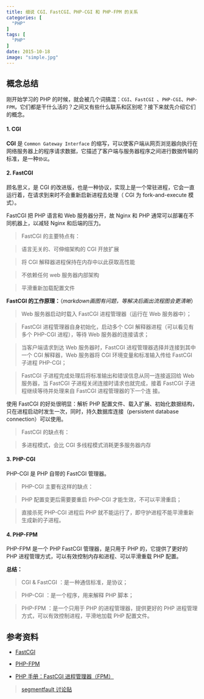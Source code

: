 ```yaml
---
title: 细说 CGI、FastCGI、PHP-CGI 和 PHP-FPM 的关系
categories: [
  "PHP"
]
tags: [
  "PHP"
]
date: 2015-10-18
image: "simple.jpg"
---
```


## 概念总结

刚开始学习的 PHP 的时候，就会被几个词搞混：`CGI`、`FastCGI
`、`PHP-CGI`、`PHP-FPM`，它们都是干什么活的？之间又有些什么联系和区别呢？接下来就先介绍它们的概念。

#### 1. CGI

**CGI** 是 `Common Gateway Interface` 的缩写，可以使客户端从网页浏览器向执行在网络服务器上的程序请求数据，它描述了客户端与服务器程序之间进行数据传输的标准，是一种`协议`。

#### 2. FastCGI

顾名思义，是 CGI 的改进版，也是一种协议，实现上是一个常驻进程，它会一直运行着，在请求到来时不会重新启新进程去处理（ CGI 为 fork-and-execute 模式）。

FastCGI 把 PHP 语言和 Web 服务器分开，故 Nginx 和 PHP 通常可以部署在不同机器上，以减轻 Nginx 和后端的压力。

> FastCGI 的主要特点有：

> 语言无关的、可伸缩架构的 CGI 开放扩展

> 将 CGI 解释器进程保持在内存中以此获取高性能

> 不依赖任何 web 服务器内部架构

> 平滑重新加载配置文件

**FastCGI 的工作原理：**（*markdown画图有问题，等解决后画出流程图会更清晰*）

> Web 服务器启动时载入 FastCGI 进程管理器（运行在 Web 服务器中）；

> FastCGI 进程管理器自身初始化，启动多个 CGI 解释器进程（可以看见有多个 PHP-CGI 进程），等待 Web 服务器的连接请求；

> 当客户端请求到达 Web 服务器时，FastCGI 进程管理器选择并连接到其中一个 CGI 解释器，Web 服务器将 CGI 环境变量和标准输入传给 FastCGI 子进程 PHP-CGI；

> FastCGI 子进程完成处理后将标准输出和错误信息从同一连接返回给 Web 服务器，当 FastCGI 子进程关闭连接时请求也就完成，接着 FastCGI 子进程继续等待并处理来自 FastCGI 进程管理器的下一个连
接。

使用 FastCGI 的好处很明显：解析 PHP 配置文件、载入扩展、初始化数据结构，只在进程启动时发生一次，同时，持久数据库连接（persistent database connection）可以使用。

> FastCGI 的缺点有：

> 多进程模式，会比 CGI 多线程模式消耗更多服务器内存

#### 3. PHP-CGI

PHP-CGI 是 PHP 自带的 FastCGI 管理器。

> PHP-CGI 主要有这样的缺点：

> PHP 配置变更后需要要重启 PHP-CGI 才能生效，不可以平滑重启；

> 直接杀死 PHP-CGI 进程后 PHP 就不能运行了，即守护进程不能平滑重新生成新的子进程。

#### 4. PHP-FPM

PHP-FPM 是一个 PHP FastCGI 管理器，是只用于 PHP 的，它提供了更好的 PHP 进程管理方式，可以有效控制内存和进程、可以平滑重载 PHP 配置。

**总结：**

> CGI & FastCGI ：是一种通信标准，是协议；

> PHP-CGI ：是一个程序，用来解释 PHP 脚本；

> PHP-FPM ：是一个只用于 PHP 的进程管理器，提供更好的 PHP 进程管理方式，可以有效控制进程，平滑地加载 PHP 配置文件。


## 参考资料

- [FastCGI](http://www.fastcgi.com/drupal/)

- [PHP-FPM](http://php-fpm.org/)

- [PHP 手册：FastCGI 进程管理器（FPM）](http://php.net/manual/zh/install.fpm.php)

> [segmentfault 讨论贴](http://segmentfault.com/q/1010000000256516)
